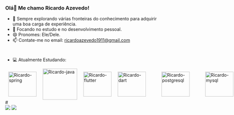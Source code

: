 ### Olá👋 Me chamo Ricardo Azevedo!



- 🔭 Sempre explorando várias fronteiras do conhecimento para adquirir uma boa carga de experiência.
- 🌱 Focando no estudo e no desenvolvimento pessoal.
- 😄 Pronomes: Ele/Dele.
- 📫 Contate-me no email: ricardoazevedo1911@gmail.com

#
- 💻 Atualmente Estudando:
<div style="display: flex; align-items: center;">
   <img style="margin: 0 10px;" align="center" alt="Ricardo-spring" height="80" width="90" src="https://cdn.jsdelivr.net/gh/devicons/devicon@latest/icons/spring/spring-original.svg" />
   <img style="margin: 0 10px;" align="center" alt="Ricardo-java" height="100" width="110" src="https://cdn.jsdelivr.net/gh/devicons/devicon@latest/icons/java/java-original.svg" /> 
   <img style="margin: 0 10px;" align="center" alt="Ricardo-flutter" height="80" width="90" src="https://cdn.jsdelivr.net/gh/devicons/devicon@latest/icons/flutter/flutter-original.svg" />
   <img style="margin: 0 10px;" align="center" alt="Ricardo-dart" height="80" width="90" src="https://cdn.jsdelivr.net/gh/devicons/devicon@latest/icons/dart/dart-original.svg" />
   <img style="margin: 0 40px;" align="center" alt="Ricardo-postgresql" height="80" width="90" src="https://cdn.jsdelivr.net/gh/devicons/devicon@latest/icons/postgresql/postgresql-original.svg" />
   <img style="margin: 0 10px;" align="center" alt="Ricardo-mysql" height="80" width="90" src="https://cdn.jsdelivr.net/gh/devicons/devicon@latest/icons/mysql/mysql-original.svg" />         
</div>
#
<div> 
  <a href="https://www.linkedin.com/in/ricardoo-azevedo/" target="_blank"><img src="https://img.shields.io/badge/-LinkedIn-%230077B5?style=for-the-badge&logo=linkedin&logoColor=white" target="_blank"></a>
  <a href="https://www.instagram.com/ricaardo_azeveedo/" target="_blank"><img src="https://img.shields.io/badge/-Instagram-%23E4405F?style=for-the-badge&logo=instagram&logoColor=white" target="_blank"></a>
</div>

